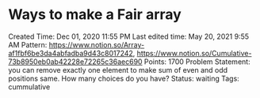 # Ways to make a Fair array

Created Time: Dec 01, 2020 11:55 PM
Last edited time: May 20, 2021 9:55 AM
Pattern: https://www.notion.so/Array-af1fbf6be3da4abfadba9d43c8017242, https://www.notion.so/Cumulative-73b8950eb0ab42228e72265c36aec690
Points: 1700
Problem Statement: you can remove exactly one element to make sum of even and odd positions same. How many choices do you have?
Status: waiting
Tags: cummulative